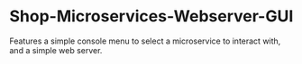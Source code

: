 # Shop-Microservices-Webserver-GUI
Features a simple console menu to select a microservice to interact with, and a simple web server.
